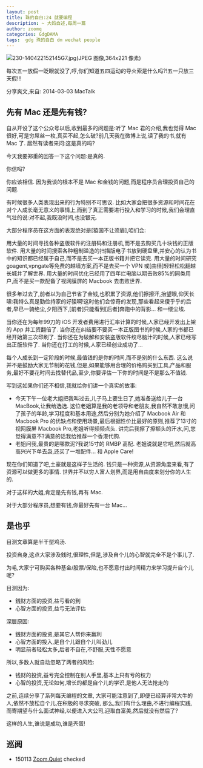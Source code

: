 ```yaml
---
layout: post
title: 珠的自白:24 就要编程
description: ~ 大妈自述,每周一篇
author: zoomq
categories: GdgDAMA
tags:  gdg 珠的自白 dm wechat people
---
```


![230-140422152145G7.jpg(JPEG 图像,364x221 像素)](http://www.xhxsw88.cn/uploads/allimg/140422/230-140422152145G7.jpg)


每次五一放假一眨眼就没了,哼,你们知道五四运动的导火索是什么吗?!五一只放三天假!!!


<!--more-->

分享爽文,来自: 2014-03-03 MacTalk 

## 先有 Mac 还是先有钱?

自从开设了这个公众号以后,收到最多的问题是:听了 Mac 君的介绍,我也觉得 Mac 很好,可是穷屌丝一枚,真买不起,怎么破?前几天我在微博上说,读了我的书,就有 Mac 了. 居然有读者来问:这是真的吗?

今天我要郑重的回答一下这个问题:是真的. 

你信吗?

你应该相信. 因为我谈的根本不是 Mac 和金钱的问题,而是程序员合理投资自己的问题. 

有时候很多人类表现出来的行为特别不可思议. 比如大家会把很多资源和时间花在对个人成长毫无意义的事情上,而到了真正需要进行投入和学习的时候,我们会理直气壮的说:对不起,我既没时间,也没银元. 

大部分程序员在这方面的表现绝对是[猿国不让须眉],咱们会:

用大量的时间寻找各种盗版软件的注册码和注册机,而不是去购买几十块钱的正版软件. 
用大量的时间搜索各种粗制滥造的扫描版电子书放到硬盘里,并安心的认为书中的知识都已经属于自己,而不是去买一本正版书籍并把它读完. 
用大量的时间研究goagent,vpngate等免费的越墙方案,而不是去买一个 VPN 或[曲径]轻轻松松翻越长城并了解世界. 
用大量的时间优化已经用了四年烂电脑以期击败85%的同类用户,而不是买一款配备了视网膜屏的 Macbook 去击败世界. 

很多年过去了,前者以为自己节省了金钱,也积累了资源,他们擦擦汗,抬望眼,仰天长啸:我特么真是勤俭持家的好猿啊!这时他们会惊奇的发现,那些看起来傻乎乎的后者,早已一骑绝尘,夕阳西下,[前者]只能看到[后者]奔跑中的背影... 和一缕尘埃. 

当你还在为每年99刀的 iOS 开发者费用进行汇率计算的时候,人家已经开发出上架的 App 并工资翻倍了. 当你还在纠结要不要买一本正版图书的时候,人家的书都已经开始第三次印刷了. 当你还在为破解和安装盗版软件绞尽脑汁的时候,人家已经写出正版软件了. 当你还在打工的时候,人家已经创业成功了... 

每个人成长到一定阶段的时候,最值钱的是你的时间,而不是别的什么东西. 这么说并不是鼓励大家无节制的花钱,但是,如果能够用合理的价格购买到工具,产品和服务,最好不要花时间去找替代品,至少,你要评估一下你的时间是不是那么不值钱. 

写到这如果你们还不相信,我就给你们讲一个真实的故事:

- 今天下午一位老大姐把我叫过去,儿子马上要生日了,她准备送给儿子一台 MacBook,让我给选选. 这位老姐算是我的老领导和老朋友,我自然不敢怠慢,问了孩子的年龄,学习程度和基本用途,然后分别为她介绍了 Macbook Air 和 Macbook Pro 的优缺点和使用场景,最后根据性价比最好的原则,推荐了13寸的视网膜屏 Macbook Pro,老姐听得频频点头. 讲完后我擦了擦额头的汗水,问,您觉得满意不?满意的话我给推荐一个香港代购. 
- 老姐问我,最贵的是哪款泥?我说15寸的 RMBP 高配. 老姐说就是它吧,然后就高高兴兴下单去袅,还买了一堆配件... 和 Apple Care!

现在你们知道了吧,土豪就是这样子生活的. 钱只是一种资源,从资源角度来看,有了资源可以做更多的事情. 世界并不以穷人富人划界,而是用自由度来划分你的人生的. 

对于这样的大姐,肯定是先有钱,再有 Mac. 

对于大部分程序员,想要有钱,你最好先有一台 Mac... 

## 是也乎

目测文章算是半干型鸡汤.

投资自身,这点大家涉及銭时,很理性,但是,涉及自个儿的心智就完全不是个事儿了.

为毛,大家宁可购买各种基金/股票/保险,也不愿意付出时间精力来学习提升自个儿呢?

目测因为:

- 銭财方面的投资,益亏看的到
- 心智方面的投资,益亏无法评估

深层原因:

- 銭财方面的投资,是其它人帮你来赢利
- 心智方面的投入,是自个儿跟自个儿叫劲儿
- 明显前者轻松太多,后者不自在,不舒服,天性不愿意

所以,多数人就自动忽略了两者的风险:

- 钱财的投资,益亏完全控制在别人手里,基本上只有亏的权力
- 心智的投资,无论如何,增长的都是自个儿的学识,是他人无法抢走的

之前,连续分享了系列每天编程的文章,
大家可能注意到了,即便已经算非常大牛的人,依然不放松自个儿,在积极的寻求突破,
那么,我们有什么理由,不进行编程实践,
而寄期望与什么面试神经,以便进入大公司,迎取白富美,然后就没有然后了?

这样的人生,谁说是成功,谁是兲蛋!







## 巡阅
- 150113 [Zoom.Quiet](http://zoomquiet.io/) checked








